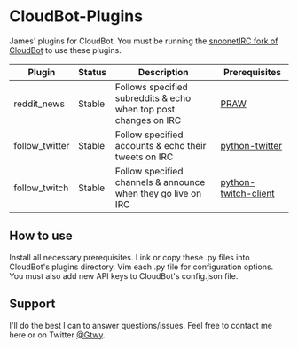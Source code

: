 # CloudBot-Plugins
James' plugins for CloudBot. You must be running the [snoonetIRC fork of CloudBot](https://github.com/snoonetIRC/CloudBot) to use these plugins.

Plugin | Status | Description | Prerequisites
-------|--------|-------------|--------------
reddit_news|Stable|Follows specified subreddits & echo when top post changes on IRC|[PRAW](https://praw.readthedocs.io)
follow_twitter|Stable|Follow specified accounts & echo their tweets on IRC|[python-twitter](https://github.com/bear/python-twitter)
follow_twitch|Stable|Follow specified channels & announce when they go live on IRC|[python-twitch-client](https://github.com/tsifrer/python-twitch-client)

## How to use
Install all necessary prerequisites. Link or copy these .py files into CloudBot's plugins directory. Vim each .py file for configuration options. You must also add new API keys to CloudBot's config.json file.

## Support
I'll do the best I can to answer questions/issues. Feel free to contact me here or on Twitter [@Gtwy](https://twitter.com/Gtwy).
